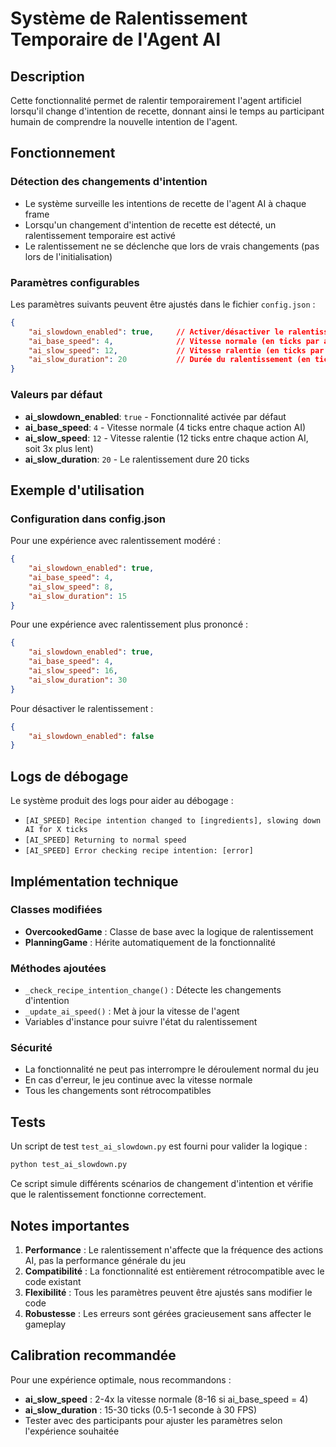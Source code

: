 # Système de Ralentissement Temporaire de l'Agent AI

## Description

Cette fonctionnalité permet de ralentir temporairement l'agent artificiel lorsqu'il change d'intention de recette, donnant ainsi le temps au participant humain de comprendre la nouvelle intention de l'agent.

## Fonctionnement

### Détection des changements d'intention
- Le système surveille les intentions de recette de l'agent AI à chaque frame
- Lorsqu'un changement d'intention de recette est détecté, un ralentissement temporaire est activé
- Le ralentissement ne se déclenche que lors de vrais changements (pas lors de l'initialisation)

### Paramètres configurables

Les paramètres suivants peuvent être ajustés dans le fichier `config.json` :

```json
{
    "ai_slowdown_enabled": true,     // Activer/désactiver le ralentissement
    "ai_base_speed": 4,              // Vitesse normale (en ticks par action)
    "ai_slow_speed": 12,             // Vitesse ralentie (en ticks par action)
    "ai_slow_duration": 20           // Durée du ralentissement (en ticks)
}
```

### Valeurs par défaut
- **ai_slowdown_enabled**: `true` - Fonctionnalité activée par défaut
- **ai_base_speed**: `4` - Vitesse normale (4 ticks entre chaque action AI)
- **ai_slow_speed**: `12` - Vitesse ralentie (12 ticks entre chaque action AI, soit 3x plus lent)
- **ai_slow_duration**: `20` - Le ralentissement dure 20 ticks

## Exemple d'utilisation

### Configuration dans config.json

Pour une expérience avec ralentissement modéré :
```json
{
    "ai_slowdown_enabled": true,
    "ai_base_speed": 4,
    "ai_slow_speed": 8,
    "ai_slow_duration": 15
}
```

Pour une expérience avec ralentissement plus prononcé :
```json
{
    "ai_slowdown_enabled": true,
    "ai_base_speed": 4,
    "ai_slow_speed": 16,
    "ai_slow_duration": 30
}
```

Pour désactiver le ralentissement :
```json
{
    "ai_slowdown_enabled": false
}
```

## Logs de débogage

Le système produit des logs pour aider au débogage :

- `[AI_SPEED] Recipe intention changed to [ingredients], slowing down AI for X ticks`
- `[AI_SPEED] Returning to normal speed`
- `[AI_SPEED] Error checking recipe intention: [error]`

## Implémentation technique

### Classes modifiées
- **OvercookedGame** : Classe de base avec la logique de ralentissement
- **PlanningGame** : Hérite automatiquement de la fonctionnalité

### Méthodes ajoutées
- `_check_recipe_intention_change()` : Détecte les changements d'intention
- `_update_ai_speed()` : Met à jour la vitesse de l'agent
- Variables d'instance pour suivre l'état du ralentissement

### Sécurité
- La fonctionnalité ne peut pas interrompre le déroulement normal du jeu
- En cas d'erreur, le jeu continue avec la vitesse normale
- Tous les changements sont rétrocompatibles

## Tests

Un script de test `test_ai_slowdown.py` est fourni pour valider la logique :

```bash
python test_ai_slowdown.py
```

Ce script simule différents scénarios de changement d'intention et vérifie que le ralentissement fonctionne correctement.

## Notes importantes

1. **Performance** : Le ralentissement n'affecte que la fréquence des actions AI, pas la performance générale du jeu
2. **Compatibilité** : La fonctionnalité est entièrement rétrocompatible avec le code existant
3. **Flexibilité** : Tous les paramètres peuvent être ajustés sans modifier le code
4. **Robustesse** : Les erreurs sont gérées gracieusement sans affecter le gameplay

## Calibration recommandée

Pour une expérience optimale, nous recommandons :
- **ai_slow_speed** : 2-4x la vitesse normale (8-16 si ai_base_speed = 4)
- **ai_slow_duration** : 15-30 ticks (0.5-1 seconde à 30 FPS)
- Tester avec des participants pour ajuster les paramètres selon l'expérience souhaitée
